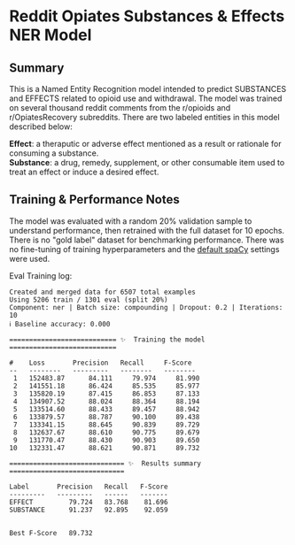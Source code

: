 # Reddit Opiates Substances & Effects NER Model
## Summary

This is a Named Entity Recognition model intended to predict SUBSTANCES and EFFECTS related to opioid use and withdrawal. The model was trained on several thousand reddit comments from the r/opioids and r/OpiatesRecovery subreddits. There are two labeled entities in this model described below:

**Effect**: a theraputic or adverse effect mentioned as a result or rationale for consuming a substance.  
**Substance**: a drug, remedy, supplement, or other consumable item used to treat an effect or induce a desired effect.

## Training & Performance Notes

The model was evaluated with a random 20% validation sample to understand performance, then retrained with the full dataset for 10 epochs. There is no "gold label" dataset for benchmarking performance. There was no fine-tuning of training hyperparameters and the [default spaCy](https://web.archive.org/web/20201023185142if_/https://spacy.io/api/cli#train-hyperparams) settings were used.

Eval Training log:

```
Created and merged data for 6507 total examples
Using 5206 train / 1301 eval (split 20%)
Component: ner | Batch size: compounding | Dropout: 0.2 | Iterations: 10
ℹ Baseline accuracy: 0.000

=========================== ✨  Training the model ===========================

#    Loss       Precision   Recall     F-Score 
--   --------   ---------   --------   --------
 1   152483.87      84.111     79.974     81.990
 2   141551.18      86.424     85.535     85.977
 3   135820.19      87.415     86.853     87.133
 4   134907.52      88.024     88.364     88.194
 5   133514.60      88.433     89.457     88.942
 6   133879.57      88.787     90.100     89.438
 7   133341.15      88.645     90.839     89.729
 8   132637.67      88.610     90.775     89.679
 9   131770.47      88.430     90.903     89.650
10   132331.47      88.621     90.871     89.732

============================= ✨  Results summary =============================

Label       Precision   Recall   F-Score
---------   ---------   ------   -------
EFFECT         79.724   83.768    81.696
SUBSTANCE      91.237   92.895    92.059


Best F-Score   89.732
```